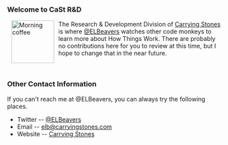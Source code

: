 ### Welcome to CaSt R&D

<a href="http://www.flickr.com/photos/beelers/7354564178/" title="Morning coffee by ELBeavers, on Flickr"><img src="http://farm9.staticflickr.com/8144/7354564178_08ec07b9fd_m.jpg" width="100" height="100" alt="Morning coffee" align="left" hspace="10"></a>The Research & Development Division of [Carrying Stones](https://carryingstones.com) is where [@ELBeavers](https://twitter.com/ELBeavers) watches other code monkeys to learn more about How Things Work. There are probably no contributions here for you to review at this time, but I hope to change that in the near future.

</br>

### Other Contact Information

If you can't reach me at @ELBeavers, you can always try the following places.

- Twitter -- [@ELBeavers](https://twitter.com/ELBeavers)
- Email -- [elb@carryingstones.com](mailto:elb@carryingstones.com)
- Website -- [Carrying Stones](https://carryingstones.com)